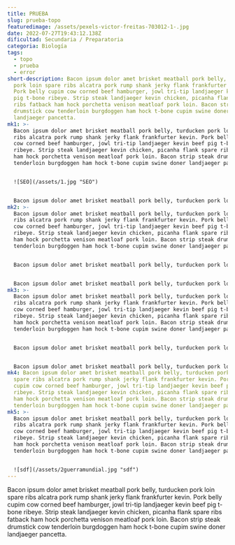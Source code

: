 ```yaml
---
title: PRUEBA
slug: prueba-topo
featuredimage: /assets/pexels-victor-freitas-703012-1-.jpg
date: 2022-07-27T19:43:12.138Z
dificultad: Secundaria / Preparatoria
categoria: Biología
tags:
  - topo
  - prueba
  - error
short-description: Bacon ipsum dolor amet brisket meatball pork belly, turducken
  pork loin spare ribs alcatra pork rump shank jerky flank frankfurter kevin.
  Pork belly cupim cow corned beef hamburger, jowl tri-tip landjaeger kevin beef
  pig t-bone ribeye. Strip steak landjaeger kevin chicken, picanha flank spare
  ribs fatback ham hock porchetta venison meatloaf pork loin. Bacon strip steak
  drumstick cow tenderloin burgdoggen ham hock t-bone cupim swine doner
  landjaeger pancetta.
mk1: >-
  Bacon ipsum dolor amet brisket meatball pork belly, turducken pork loin spare
  ribs alcatra pork rump shank jerky flank frankfurter kevin. Pork belly cupim
  cow corned beef hamburger, jowl tri-tip landjaeger kevin beef pig t-bone
  ribeye. Strip steak landjaeger kevin chicken, picanha flank spare ribs fatback
  ham hock porchetta venison meatloaf pork loin. Bacon strip steak drumstick cow
  tenderloin burgdoggen ham hock t-bone cupim swine doner landjaeger pancetta.


  ![SEO](/assets/1.jpg "SEO")


  Bacon ipsum dolor amet brisket meatball pork belly, turducken pork loin spare ribs alcatra pork rump shank jerky flank frankfurter kevin. Pork belly cupim cow corned beef hamburger, jowl tri-tip landjaeger kevin beef pig t-bone ribeye. Strip steak landjaeger kevin chicken, picanha flank spare ribs fatback ham hock porchetta venison meatloaf pork loin. Bacon strip steak drumstick cow tenderloin burgdoggen ham hock t-bone cupim swine doner landjaeger pancetta.
mk2: >-
  Bacon ipsum dolor amet brisket meatball pork belly, turducken pork loin spare
  ribs alcatra pork rump shank jerky flank frankfurter kevin. Pork belly cupim
  cow corned beef hamburger, jowl tri-tip landjaeger kevin beef pig t-bone
  ribeye. Strip steak landjaeger kevin chicken, picanha flank spare ribs fatback
  ham hock porchetta venison meatloaf pork loin. Bacon strip steak drumstick cow
  tenderloin burgdoggen ham hock t-bone cupim swine doner landjaeger pancetta.


  Bacon ipsum dolor amet brisket meatball pork belly, turducken pork loin spare ribs alcatra pork rump shank jerky flank frankfurter kevin. Pork belly cupim cow corned beef hamburger, jowl tri-tip landjaeger kevin beef pig t-bone ribeye. Strip steak landjaeger kevin chicken, picanha flank spare ribs fatback ham hock porchetta venison meatloaf pork loin. Bacon strip steak drumstick cow tenderloin burgdoggen ham hock t-bone cupim swine doner landjaeger pancetta.


  Bacon ipsum dolor amet brisket meatball pork belly, turducken pork loin spare ribs alcatra pork rump shank jerky flank frankfurter kevin. Pork belly cupim cow corned beef hamburger, jowl tri-tip landjaeger kevin beef pig t-bone ribeye. Strip steak landjaeger kevin chicken, picanha flank spare ribs fatback ham hock porchetta venison meatloaf pork loin. Bacon strip steak drumstick cow tenderloin burgdoggen ham hock t-bone cupim swine doner landjaeger pancetta.
mk3: >-
  Bacon ipsum dolor amet brisket meatball pork belly, turducken pork loin spare
  ribs alcatra pork rump shank jerky flank frankfurter kevin. Pork belly cupim
  cow corned beef hamburger, jowl tri-tip landjaeger kevin beef pig t-bone
  ribeye. Strip steak landjaeger kevin chicken, picanha flank spare ribs fatback
  ham hock porchetta venison meatloaf pork loin. Bacon strip steak drumstick cow
  tenderloin burgdoggen ham hock t-bone cupim swine doner landjaeger pancetta.


  Bacon ipsum dolor amet brisket meatball pork belly, turducken pork loin spare ribs alcatra pork rump shank jerky flank frankfurter kevin. Pork belly cupim cow corned beef hamburger, jowl tri-tip landjaeger kevin beef pig t-bone ribeye. Strip steak landjaeger kevin chicken, picanha flank spare ribs fatback ham hock porchetta venison meatloaf pork loin. Bacon strip steak drumstick cow tenderloin burgdoggen ham hock t-bone cupim swine doner landjaeger pancetta.


  Bacon ipsum dolor amet brisket meatball pork belly, turducken pork loin spare ribs alcatra pork rump shank jerky flank frankfurter kevin. Pork belly cupim cow corned beef hamburger, jowl tri-tip landjaeger kevin beef pig t-bone ribeye. Strip steak landjaeger kevin chicken, picanha flank spare ribs fatback ham hock porchetta venison meatloaf pork loin. Bacon strip steak drumstick cow tenderloin burgdoggen ham hock t-bone cupim swine doner landjaeger pancetta.
mk4: Bacon ipsum dolor amet brisket meatball pork belly, turducken pork loin
  spare ribs alcatra pork rump shank jerky flank frankfurter kevin. Pork belly
  cupim cow corned beef hamburger, jowl tri-tip landjaeger kevin beef pig t-bone
  ribeye. Strip steak landjaeger kevin chicken, picanha flank spare ribs fatback
  ham hock porchetta venison meatloaf pork loin. Bacon strip steak drumstick cow
  tenderloin burgdoggen ham hock t-bone cupim swine doner landjaeger pancetta.
mk5: >-
  Bacon ipsum dolor amet brisket meatball pork belly, turducken pork loin spare
  ribs alcatra pork rump shank jerky flank frankfurter kevin. Pork belly cupim
  cow corned beef hamburger, jowl tri-tip landjaeger kevin beef pig t-bone
  ribeye. Strip steak landjaeger kevin chicken, picanha flank spare ribs fatback
  ham hock porchetta venison meatloaf pork loin. Bacon strip steak drumstick cow
  tenderloin burgdoggen ham hock t-bone cupim swine doner landjaeger pancetta.


  ![sdf](/assets/2guerramundial.jpg "sdf")
---
```

Bacon ipsum dolor amet brisket meatball pork belly, turducken pork loin spare ribs alcatra pork rump shank jerky flank frankfurter kevin. Pork belly cupim cow corned beef hamburger, jowl tri-tip landjaeger kevin beef pig t-bone ribeye. Strip steak landjaeger kevin chicken, picanha flank spare ribs fatback ham hock porchetta venison meatloaf pork loin. Bacon strip steak drumstick cow tenderloin burgdoggen ham hock t-bone cupim swine doner landjaeger pancetta.